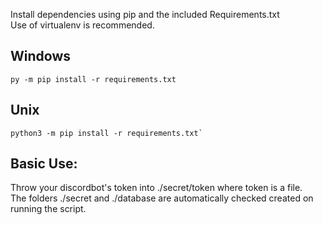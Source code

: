 Install dependencies using pip and the included Requirements.txt\
Use of virtualenv is recommended.
## Windows
````
py -m pip install -r requirements.txt
````
## Unix
````
python3 -m pip install -r requirements.txt`
````
## Basic Use:
Throw your discordbot's token into ./secret/token where token is a file.\
The folders ./secret and ./database are automatically checked created on running the script.
